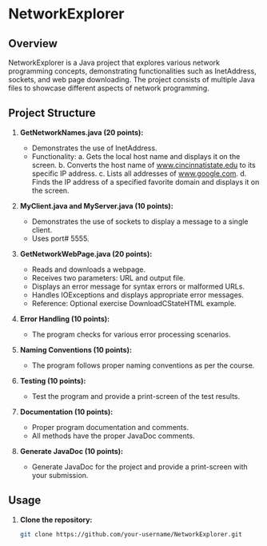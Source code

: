 # NetworkExplorer

## Overview

NetworkExplorer is a Java project that explores various network programming concepts, demonstrating functionalities such as InetAddress, sockets, and web page downloading. The project consists of multiple Java files to showcase different aspects of network programming.

## Project Structure

1. **GetNetworkNames.java (20 points):**
   - Demonstrates the use of InetAddress.
   - Functionality:
      a. Gets the local host name and displays it on the screen.
      b. Converts the host name of www.cincinnatistate.edu to its specific IP address.
      c. Lists all addresses of www.google.com.
      d. Finds the IP address of a specified favorite domain and displays it on the screen.

2. **MyClient.java and MyServer.java (10 points):**
   - Demonstrates the use of sockets to display a message to a single client.
   - Uses port# 5555.

3. **GetNetworkWebPage.java (20 points):**
   - Reads and downloads a webpage.
   - Receives two parameters: URL and output file.
   - Displays an error message for syntax errors or malformed URLs.
   - Handles IOExceptions and displays appropriate error messages.
   - Reference: Optional exercise DownloadCStateHTML example.

4. **Error Handling (10 points):**
   - The program checks for various error processing scenarios.

5. **Naming Conventions (10 points):**
   - The program follows proper naming conventions as per the course.

6. **Testing (10 points):**
   - Test the program and provide a print-screen of the test results.

7. **Documentation (10 points):**
   - Proper program documentation and comments.
   - All methods have the proper JavaDoc comments.

8. **Generate JavaDoc (10 points):**
   - Generate JavaDoc for the project and provide a print-screen with your submission.

## Usage

1. **Clone the repository:**

   ```bash
   git clone https://github.com/your-username/NetworkExplorer.git
